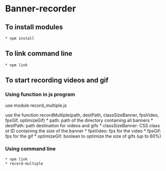 Banner-recorder
===============

## To install modules

	* npm install

## To link command line

	* npm link

## To start recording videos and gif

### Using **function** in js program 

use module record_multiple.js

use the function recordMultiple(path, destPath, classSizeBanner, fpsVideo, fpsGif, optimizeGif)
	* path: path of the directory containing all banners
	* destPath: path destination for videos and gifs
	* classSizeBanner: CSS class ot ID containing the size of the banner
	* fpsVideo: fps for the video
	* fpsGif: fps for the gif
	* optimizeGif: boolean to optimize the size of gifs (up to 60%)

### Using command line

	* npm link
	* record-multiple 
